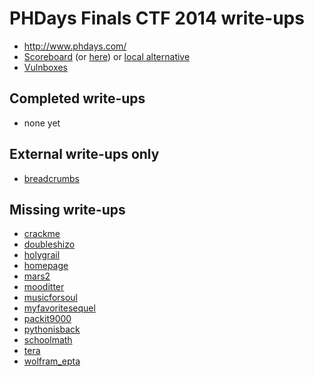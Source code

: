 # PHDays Finals CTF 2014 write-ups

* <http://www.phdays.com/>
* [Scoreboard](https://ctftime.org/event/146) (or [here](LPlOqjs81z8.jpg)) or [local alternative](scoreboard.txt)
* [Vulnboxes](http://ctfarchive.phdays.com/phd4finals/vulnbox/)

## Completed write-ups

* none yet

## External write-ups only

* [breadcrumbs](breadcrumbs)

## Missing write-ups

* [crackme](crackme)
* [doubleshizo](doubleshizo)
* [holygrail](holygrail)
* [homepage](homepage)
* [mars2](mars2)
* [mooditter](mooditter)
* [musicforsoul](musicforsoul)
* [myfavoritesequel](myfavoritesequel)
* [packit9000](packit9000)
* [pythonisback](pythonisback)
* [schoolmath](schoolmath)
* [tera](tera)
* [wolfram\_epta](wolfram\_epta)
